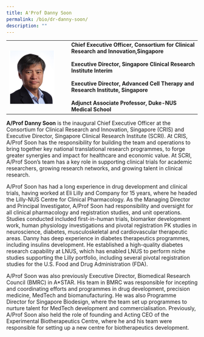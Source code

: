 ```yaml
---
title: A'Prof Danny Soon
permalink: /bio/dr-danny-soon/
description: ""
---
```

<table>
	<tbody>
		<tr>
			<td style="width:150px">
				<img src="/images/Leadership/Senior%20Management/a-prof-danny-soon.png" align="left">
			</td>
			<td>
<strong><div>Chief Executive Officer,
	Consortium for Clinical Research and Innovation,Singapore</div>
	<br>
	<div>Executive Director, Singapore Clinical Research Institute Interim</div>
	<br>
<div>Executive Director, Advanced Cell Therapy and Research Institute, Singapore</div>
	<br>
	<div>Adjunct Associate Professor, Duke-NUS Medical School</div>
				</strong>
			</td>
		</tr>
	</tbody>
</table>
				
**A/Prof Danny Soon** is the inaugural Chief Executive Officer at the Consortium for Clinical Research and Innovation, Singapore (CRIS) and Executive Director, Singapore Clinical Research Institute (SCRI). At CRIS, A/Prof Soon has the responsibility for building the team and operations to bring together key national translational research programmes, to forge greater synergies and impact for healthcare and economic value. At SCRI, A/Prof Soon’s team has a key role in supporting clinical trials for academic researchers, growing research networks, and growing talent in clinical research.

A/Prof Soon has had a long experience in drug development and clinical trials, having worked at Eli Lilly and Company for 15 years, where he headed the Lilly-NUS Centre for Clinical Pharmacology. As the Managing Director and Principal Investigator, A/Prof Soon had responsibility and oversight for all clinical pharmacology and registration studies, and unit operations. Studies conducted included first-in-human trials, biomarker development work, human physiology investigations and pivotal registration PK studies in neuroscience, diabetes, musculoskeletal and cardiovascular therapeutic areas. Danny has deep experience in diabetes therapeutics programmes, including insulins development. He established a high-quality diabetes research capability at LNUS, which has enabled LNUS to perform niche studies supporting the Lilly portfolio, including several pivotal registration studies for the U.S. Food and Drug Administration (FDA).

A/Prof Soon was also previously Executive Director, Biomedical Research Council (BMRC) in A\*STAR. His team in BMRC was responsible for incepting and coordinating efforts and programmes in drug development, precision medicine, MedTech and biomanufacturing. He was also Programme Director for Singapore Biodesign, where the team set up programmes to nurture talent for MedTech development and commercialisation. Previously, A/Prof Soon also held the role of founding and Acting CEO of the Experimental Biotherapeutics Centre, where he and his team were responsible for setting up a new centre for biotherapeutics development.